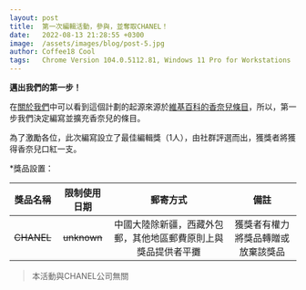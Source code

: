 ```yaml
---
layout: post
title:  第一次編輯活動，參與，並奪取CHANEL！
date:   2022-08-13 21:28:55 +0300
image:  /assets/images/blog/post-5.jpg
author: Coffee18 Cool
tags:   Chrome Version 104.0.5112.81, Windows 11 Pro for Workstations
---
```

**邁出我們的第一步！**

在[關於我們](https://bwp.wiki/about "About us")中可以看到這個計劃的起源來源於[維基百科的香奈兒條目](https://zh.m.wikipedia.org/wiki/%E9%A6%99%E5%A5%88%E5%84%BF "香奈兒 - 維基百科")，所以，第一步我們決定編寫並擴充香奈兒的條目。

為了激勵各位，此次編寫設立了最佳編輯獎（1人），由社群評選而出，獲獎者將獲得香奈兒口紅一支。







*獎品設置：

|獎品名稱| 限制使用日期 | 郵寄方式 | 備註 |
| :--: | :--: |:--:| :--: |
| ~~CHANEL~~  | ~~unknown~~ | 中國大陸除新疆，西藏外包郵，其他地區郵費原則上與獎品提供者平攤 | 獲獎者有權力將獎品轉贈或放棄該獎品 |

> 本活動與CHANEL公司無關
